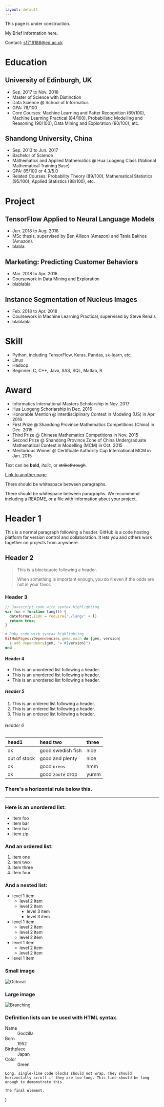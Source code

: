 ```yaml
---
layout: default
---
```


This page is under construction.

My Brief Information here.

Contact: s1719186@ed.ac.uk

# Education

## University of Edinburgh, UK
*   Sep. 2017 to Nov. 2018
*   Master of Science with Distinction
*   Data Science @ School of Informatics
*   GPA: 78/100
*   Core Courses: Machine Learning and Patter Recognition (69/100), Machine Learning Practical (84/100), Probabilistic Modelling and Reasoning (90/100), Data Mining and Exploration (80/100), etc.

## Shandong University, China
*   Sep. 2013 to Jun. 2017
*   Bachelor of Science
*   Mathematics and Applied Mathematics @ Hua Luogeng Class (National Mathematical Training Base)
*   GPA: 85/100 or 4.3/5.0
*   Related Courses: Probability Theory (89/100), Mathematical Statistics (95/100), Applied Statistics (88/100), etc.


# Project

## TensorFlow Applied to Neural Language Models
*    Jun. 2018 to Aug. 2018
*    MSc thesis, supervised by Ben Allison (Amazon) and Tania Bakhos (Amazon).
*    blabla

## Marketing: Predicting Customer Behaviors
*    Mar. 2018 to Apr. 2018
*    Coursework in Data Mining and Exploration
*    blablabla


## Instance Segmentation of Nucleus Images
*    Feb. 2018 to Apr. 2018
*    Coursework in Machine Learning Practical, supervised by Steve Renals
*    blablabla

# Skill
*    Python, including TensorFlow, Keras, Pandas, sk-learn, etc.
*    Linux
*    Hadoop
*    Beginner: C, C++, Java, SAS, SQL, Matlab, R

# Award
*    Informatics International Masters Scholarship in Nov. 2017
*    Hua Luogeng Schorlarship in Dec. 2016
*    Honorable Mention @ Interdisciplinary Contest in Modeling (US) in Apr. 2016
*    First Prize @ Shandong Province Mathematics Competitions (China) in Dec. 2015
*    Third Prize @ Chinese Mathematics Competitions in Nov. 2015
*    Second Prize @ Shandong Province Zone of China Undergraduate Mathematical Contest in Modelling (MCM) in Oct. 2015
*    Meritorious Winner @ Certificate Authority Cup International MCM in Jan. 2015

[comment]: <> (a)

Text can be **bold**, _italic_, or ~~strikethrough~~.

[Link to another page](./another-page.html).

There should be whitespace between paragraphs.

There should be whitespace between paragraphs. We recommend including a README, or a file with information about your project.

# Header 1

This is a normal paragraph following a header. GitHub is a code hosting platform for version control and collaboration. It lets you and others work together on projects from anywhere.

## Header 2

> This is a blockquote following a header.
>
> When something is important enough, you do it even if the odds are not in your favor.

### Header 3

```js
// Javascript code with syntax highlighting.
var fun = function lang(l) {
  dateformat.i18n = require('./lang/' + l)
  return true;
}
```

```ruby
# Ruby code with syntax highlighting
GitHubPages::Dependencies.gems.each do |gem, version|
  s.add_dependency(gem, "= #{version}")
end
```

#### Header 4

*   This is an unordered list following a header.
*   This is an unordered list following a header.
*   This is an unordered list following a header.

##### Header 5

1.  This is an ordered list following a header.
2.  This is an ordered list following a header.
3.  This is an ordered list following a header.

###### Header 6

| head1        | head two          | three |
|:-------------|:------------------|:------|
| ok           | good swedish fish | nice  |
| out of stock | good and plenty   | nice  |
| ok           | good `oreos`      | hmm   |
| ok           | good `zoute` drop | yumm  |

### There's a horizontal rule below this.

* * *

### Here is an unordered list:

*   Item foo
*   Item bar
*   Item baz
*   Item zip

### And an ordered list:

1.  Item one
1.  Item two
1.  Item three
1.  Item four

### And a nested list:

- level 1 item
  - level 2 item
  - level 2 item
    - level 3 item
    - level 3 item
- level 1 item
  - level 2 item
  - level 2 item
  - level 2 item
- level 1 item
  - level 2 item
  - level 2 item
- level 1 item

### Small image

![Octocat](https://assets-cdn.github.com/images/icons/emoji/octocat.png)

### Large image

![Branching](https://guides.github.com/activities/hello-world/branching.png)


### Definition lists can be used with HTML syntax.

<dl>
<dt>Name</dt>
<dd>Godzilla</dd>
<dt>Born</dt>
<dd>1952</dd>
<dt>Birthplace</dt>
<dd>Japan</dd>
<dt>Color</dt>
<dd>Green</dd>
</dl>

```
Long, single-line code blocks should not wrap. They should horizontally scroll if they are too long. This line should be long enough to demonstrate this.
```

```
The final element.
```
)
